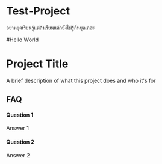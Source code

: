 # Test-Project
อย่าหยุดเรียนรู้แต่ถ้าเรียนแล้วยังไม่รู้ก็หยุดเถอะ

#Hello World
# Project Title

A brief description of what this project does and who it's for


## FAQ

#### Question 1

Answer 1

#### Question 2

Answer 2
